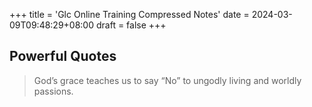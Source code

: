 +++
title = 'Glc Online Training Compressed Notes'
date = 2024-03-09T09:48:29+08:00
draft = false
+++

## Powerful Quotes

> God’s grace teaches us to say “No” to ungodly living and worldly passions.
